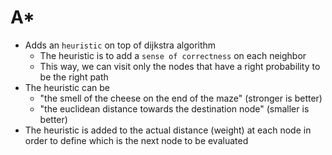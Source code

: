 # A*

- Adds an `heuristic` on top of dijkstra algorithm
  - The heuristic is to add a `sense of correctness` on each neighbor
  - This way, we can visit only the nodes that have a right probability to be the right path
- The heuristic can be
  - "the smell of the cheese on the end of the maze" (stronger is better)
  - "the euclidean distance towards the destination node" (smaller is better)
- The heuristic is added to the actual distance (weight) at each node in order to define which is the next node to be evaluated

